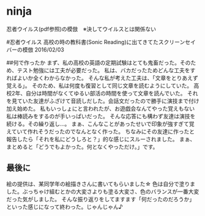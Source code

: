 # ninja
忍者ウイルス(pdf参照)の模倣　※決してウイルスとは関係ない

#忍者ウイルス
高校の時の教科書(Sonic Reading)に出てきてたスクリーンセイバーの模倣 2016/02/03

##何で作ったか
まず、私の高校の英語の定期試験はとても鬼畜だった。そのため、テスト勉強には工夫が必要だった。
私は、バカだったためどんな工夫をすればよいか全くわからなかった。
そんな私が考えた工夫は、「文章をとりあえず覚える」。
そのため、私は何度も復習として同じ文章を読むようにしていた。
高校2年、自分は時間がなくてゆるい部活の時間を使って文章を読んでいた。
それを見ていた友達がふざけて音読しだした。会話文だったので勝手に演技まで付け加え始めた。
私もいっしょにと言われたが、お遊戯会なんてやった覚えもない私は棒読みをするのが手いっぱいだった。
そんな応答にも構わず友達は演技を続ける。その繰り返し…。
まぁ、こんなことがあったせいで印象が強すぎて覚えていて作れそうだったのでなんとなく作った。
ちなみにその友達に作ったと報告したら「それを私にどうしろと？」的な感じにスルーされました。
まぁ、まとめると「どうでもよかった。何となくやっただけ。」です。

## 最後に
絵の提供は、某同学年の絵描きさんに書いてもらいました☆
色は自分で塗りました。ぶっちゃけ組むとかの大変さよりも塗る大変さ、色のバランスが一番大変だった気がしました。
そんな振り返りをしてますます「何だったのだろうか」といった感じになって終わった。じゃんじゃん♪